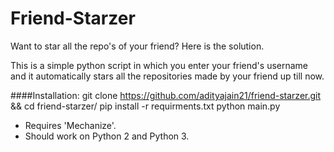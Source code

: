 # Friend-Starzer

Want to star all the repo's of your friend?
Here is the solution.

This is a simple python script in which you enter your friend's username and it automatically stars all the repositories made by your friend up till now.

####Installation:
	git clone https://github.com/adityajain21/friend-starzer.git && cd friend-starzer/
	pip install -r requirments.txt
	python main.py


- Requires 'Mechanize'.
- Should work on Python 2 and Python 3.

